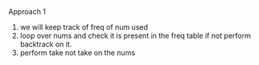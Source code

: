 Approach 1
​
1. we will keep track of freq of num used
2. loop over nums and check it is present in the freq table if not perform backtrack on it.
3. perform take not take on the nums